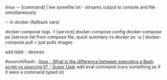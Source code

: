 
linux --    [command] | tee somefile.txt    - streams output to console and file simultaneously 

:- in docker (fallback vars)


docker-compose logs -f [service]
docker-compose config
docker-compose ps [service list from compose file, quick summary vs docker ps -a ]
docker-compose pull > just pulls images


add lsblk - devices

#sourceVbash : [linux - What is the difference between executing a Bash script vs sourcing it? - Super User](https://superuser.com/questions/176783/what-is-the-difference-between-executing-a-bash-script-vs-sourcing-it)
add eval command (runs something as if it were a command typed in)